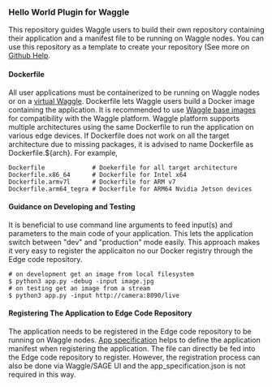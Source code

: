 ### Hello World Plugin for Waggle

This repository guides Waggle users to build their own repository containing their application and a manifest file to be running on Waggle nodes. You can use this repository as a template to create your repository (See more on [Github Help](https://help.github.com/en/github/creating-cloning-and-archiving-repositories/creating-a-repository-from-a-template).

#### Dockerfile

All user applications must be containerized to be running on Waggle nodes or on a [virtual Waggle](https://github.com/waggle-sensor/waggle-node). Dockerfile lets Waggle users build a Docker image containing the application. It is recommended to use [Waggle base images](https://github.com/waggle-sensor/edge-plugins#which-waggle-image-i-choose-for-my-application) for compatibility with the Waggle platform. Waggle platform supports multiple architectures using the same Dockerfile to run the application on various edge devices. If Dockerfile does not work on all the target architecture due to missing packages, it is advised to name Dockerfile as Dockerfile.${arch}. For example,

```
Dockerfile             # Doekerfile for all target architecture
Dockerfile.x86_64      # Dockerfile for Intel x64
Dockerfile.armv7l      # Dockerfile for ARM v7
Dockerfile.arm64_tegra # Dockerfile for ARM64 Nvidia Jetson devices
```

#### Guidance on Developing and Testing

It is beneficial to use command line arguments to feed input(s) and parameters to the main code of your application. This lets the application switch between "dev" and "production" mode easily. This approach makes it very easy to register the applicaiton no our Docker registry through the Edge code repository.

```
# on development get an image from local filesystem
$ python3 app.py -debug -input image.jpg
# on testing get an image from a stream
$ python3 app.py -input http://camera:8090/live
```

#### Registering The Application to Edge Code Repository

The application needs to be registered in the Edge code repository to be running on Waggle nodes. [App specification](sage.json) helps to define the application manifest when registering the application. The file can directly be fed into the Edge code repository to register. However, the registration process can also be done via Waggle/SAGE UI and the app_specification.json is not required in this way.
